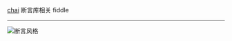 [chai](http://chaijs.com/) 断言库相关 fiddle

---

![断言风格](https://raw.githubusercontent.com/pwnn/img/master/chai-assertion-styles.png)
